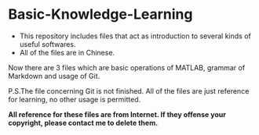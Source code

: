 # Basic-Knowledge-Learning
- This repository includes files that act as introduction to several kinds of useful softwares.
- All of the files are in Chinese.

Now there are 3 files which are basic operations of MATLAB, grammar of Markdown and usage of Git.

P.S.The file concerning Git is not finished. All of the files are just reference for learning, no other usage is permitted.

**All reference for these files are from Internet. If they offense your copyright, please contact me to delete them.**

